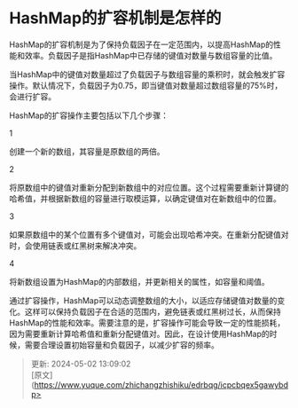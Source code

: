 # HashMap的扩容机制是怎样的

HashMap的扩容机制是为了保持负载因子在一定范围内，以提高HashMap的性能和效率。负载因子是指HashMap中已存储的键值对数量与数组容量的比值。

当HashMap中的键值对数量超过了负载因子与数组容量的乘积时，就会触发扩容操作。默认情况下，负载因子为0.75，即当键值对数量超过数组容量的75%时，会进行扩容。

HashMap的扩容操作主要包括以下几个步骤：

1

创建一个新的数组，其容量是原数组的两倍。

2

将原数组中的键值对重新分配到新数组中的对应位置。这个过程需要重新计算键的哈希值，并根据新数组的容量进行取模运算，以确定键值对在新数组中的位置。

3

如果原数组中的某个位置有多个键值对，可能会出现哈希冲突。在重新分配键值对时，会使用链表或红黑树来解决冲突。

4

将新数组设置为HashMap的内部数组，并更新相关的属性，如容量和阈值。

通过扩容操作，HashMap可以动态调整数组的大小，以适应存储键值对数量的变化。这样可以保持负载因子在合适的范围内，避免链表或红黑树过长，从而保持HashMap的性能和效率。需要注意的是，扩容操作可能会导致一定的性能损耗，因为需要重新计算哈希值和重新分配键值对。因此，在设计使用HashMap的时候，需要合理设置初始容量和负载因子，以减少扩容的频率。



> 更新: 2024-05-02 13:09:02  
> [原文](https://www.yuque.com/zhichangzhishiku/edrbqg/icpcbqex5gawybdp>